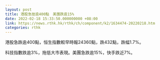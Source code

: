 ```yaml
---
layout: post
title: 港股急挫逾400點　美團跌逾15%
date: 2022-02-18 15:33:50.000000000 +08:00
link: https://news.rthk.hk/rthk/ch/component/k2/1634474-20220218.htm
categories: rthk
---
```


港股急跌逾400點，恒生指數較早時報24360點，跌432點，跌幅1.7%。

科技指數跌逾3%，拖低大市表現。美團急跌逾15%，快手跌近7%。
